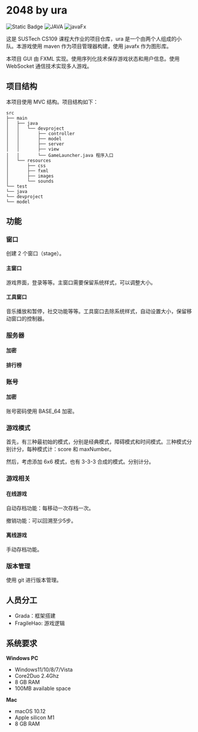 # 2048 by ura

![Static Badge](https://img.shields.io/badge/CS109-ongoing-green) ![JAVA](https://img.shields.io/badge/JAVA-red) ![javaFx](https://img.shields.io/badge/JAVAFX-yellow)

这是 SUSTech CS109 课程大作业的项目仓库，ura 是一个由两个人组成的小队。本游戏使用 maven 作为项目管理器构建，使用 javafx 作为图形库。

本项目 GUI 由 FXML 实现。使用序列化技术保存游戏状态和用户信息。使用 WebSocket 通信技术实现多人游戏。

## 项目结构

本项目使用 MVC 结构。项目结构如下：

```angular2html
src
├── main
│   ├── java
│   │   └── devproject
│   │       ├── controller
│   │       ├── model
│   │       ├── server
│   │       ├── view
│   │       └── GameLauncher.java 程序入口
│   └── resources
│       ├── css
│       ├── fxml
│       ├── images
│       └── sounds
└── test
└── java
└── devproject
└── model
```

## 功能

### 窗口

创建 2 个窗口（stage）。

#### 主窗口
游戏界面，登录等等。主窗口需要保留系统样式，可以调整大小。

#### 工具窗口
音乐播放和暂停，社交功能等等。工具窗口去除系统样式，自动设置大小，保留移动窗口的控制器。

### 服务器

#### 加密

#### 排行榜

### 账号

#### 加密
账号密码使用 BASE_64 加密。

### 游戏模式

首先，有三种最初始的模式，分别是经典模式，障碍模式和时间模式。三种模式分别计分，每种模式计：score 和 maxNumber。

然后，考虑添加 6x6 模式，也有 3-3-3 合成的模式。分别计分。

### 游戏相关

#### 在线游戏
自动存档功能：每移动一次存档一次。

撤销功能：可以回溯至少5步。

#### 离线游戏
手动存档功能。

### 版本管理
使用 git 进行版本管理。

## 人员分工

- Grada：框架搭建
- FragileHao: 游戏逻辑

## 系统要求

**Windows PC**
- Windows11/10/8/7/Vista
- Core2Duo 2.4Ghz
- 8 GB RAM
- 100MB available space

**Mac**
- macOS 10.12
- Apple silicon M1
- 8 GB RAM

